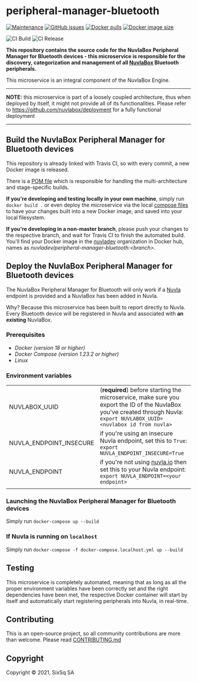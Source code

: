 # peripheral-manager-bluetooth


[![Maintenance](https://img.shields.io/badge/Maintained%3F-yes-green.svg?style=for-the-badge)](https://github.com/nuvlabox/peripheral-manager-bluetooth/graphs/commit-activity)
[![GitHub issues](https://img.shields.io/github/issues/nuvlabox/peripheral-manager-bluetooth?style=for-the-badge&logo=github&logoColor=white)](https://GitHub.com/nuvlabox/peripheral-manager-bluetooth/issues/)
[![Docker pulls](https://img.shields.io/docker/pulls/nuvlabox/peripheral-manager-bluetooth?style=for-the-badge&logo=Docker&logoColor=white)](https://cloud.docker.com/u/nuvlabox/repository/docker/nuvlabox/peripheral-manager-bluetooth)
[![Docker image size](https://img.shields.io/docker/image-size/nuvladev/peripheral-manager-bluetooth/master?style=for-the-badge&logo=docker&logoColor=white)](https://cloud.docker.com/u/nuvlabox/repository/docker/nuvlabox/peripheral-manager-bluetooth)


![CI Build](https://github.com/nuvlabox/peripheral-manager-bluetooth/actions/workflows/main.yml/badge.svg)
![CI Release](https://github.com/nuvlabox/peripheral-manager-bluetooth/actions/workflows/release.yml/badge.svg)


**This repository contains the source code for the NuvlaBox Peripheral Manager for Bluetooth devices - this microservice is responsible for the discovery, categorization and management of all [NuvlaBox](https://sixsq.com/products-and-services/nuvlabox/overview) Bluetooth peripherals.**

This microservice is an integral component of the NuvlaBox Engine.


---

**NOTE:** this microservice is part of a loosely coupled architecture, thus when deployed by itself, it might not provide all of its functionalities. Please refer to https://github.com/nuvlabox/deployment for a fully functional deployment

---

## Build the NuvlaBox Peripheral Manager for Bluetooth devices

This repository is already linked with Travis CI, so with every commit, a new Docker image is released. 

There is a [POM file](pom.xml) which is responsible for handling the multi-architecture and stage-specific builds.

**If you're developing and testing locally in your own machine**, simply run `docker build .` or even deploy the microservice via the local [compose files](docker-compose.yml) to have your changes built into a new Docker image, and saved into your local filesystem.

**If you're developing in a non-master branch**, please push your changes to the respective branch, and wait for Travis CI to finish the automated build. You'll find your Docker image in the [nuvladev](https://hub.docker.com/u/nuvladev) organization in Docker hub, names as _nuvladev/peripheral-manager-bluetooth:\<branch\>_.

## Deploy the NuvlaBox Peripheral Manager for Bluetooth devices

The NuvlaBox Peripheral Manager for Bluetooth will only work if a [Nuvla](https://github.com/nuvla/deployment) endpoint is provided and a NuvlaBox has been added in Nuvla.

Why? Because this microservice has been built to report directly to Nuvla. Every Bluetooth device will be registered in Nuvla and associated with **an existing** NuvlaBox.

### Prerequisites 

 - *Docker (version 18 or higher)*
 - *Docker Compose (version 1.23.2 or higher)*
 - *Linux*

### Environment variables

|                          	|                                                                                                                                                       	|
|-------------------------	|------------------------------------------------------------------------------------------------------------------------------------------------------	|
|           NUVLABOX_UUID 	| (**required**) before starting the microservice, make sure you export the ID of the NuvlaBox you've created through Nuvla: `export NUVLABOX_UUID=<nuvlabox id from nuvla>` 	|
| NUVLA_ENDPOINT_INSECURE 	| if you're using an insecure Nuvla endpoint, set this to `True`: `export NUVLA_ENDPOINT_INSECURE=True`                                                	|
|          NUVLA_ENDPOINT 	| if you're not using [nuvla.io](https://nuvla.io) then set this to your Nuvla endpoint: `export NUVLA_ENDPOINT=<your endpoint>`                                      	|
| | |

### Launching the NuvlaBox Peripheral Manager for Bluetooth devices

Simply run `docker-compose up --build`

### If Nuvla is running on `localhost`

Simply run `docker-compose -f docker-compose.localhost.yml up --build`

## Testing 

This microservice is completely automated, meaning that as long as all the proper environment variables have been correctly set and the right dependencies have been met, the respective Docker container will start by itself and automatically start registering peripherals into Nuvla, in real-time.

## Contributing

This is an open-source project, so all community contributions are more than welcome. Please read [CONTRIBUTING.md](CONTRIBUTING.md)
 
## Copyright

Copyright &copy; 2021, SixSq SA
